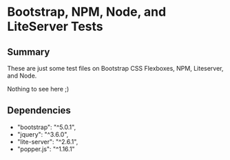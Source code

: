 # Bootstrap, NPM, Node, and LiteServer Tests

## Summary

These are just some test files on Bootstrap CSS Flexboxes, NPM, Liteserver, and Node.

Nothing to see here ;)

## Dependencies

- "bootstrap": "^5.0.1",
- "jquery": "^3.6.0",
- "lite-server": "^2.6.1",
- "popper.js": "^1.16.1"
